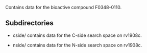 Contains data for the bioactive compound F0348-0110.

## Subdirectories

- cside/ contains data for the C-side search space on rv1908c.

- nside/ contains data for the N-side search space on rv1908c.

